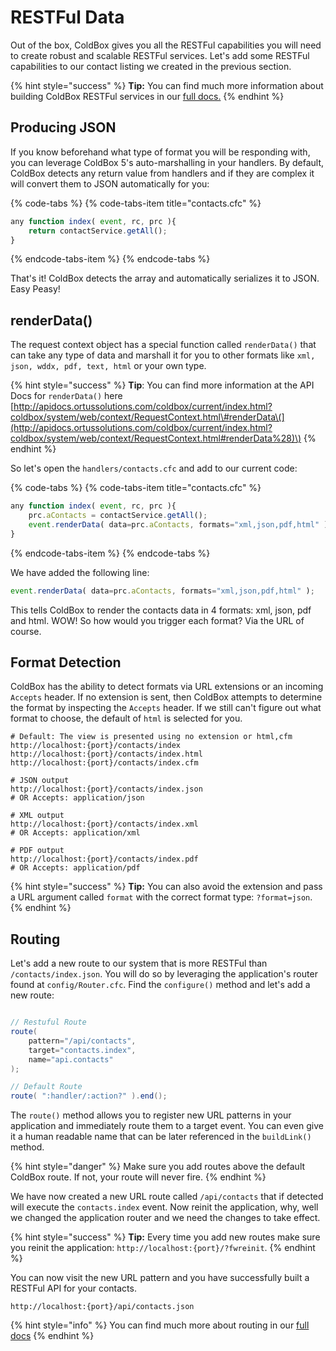 # RESTFul Data

Out of the box, ColdBox gives you all the RESTFul capabilities you will need to create robust and scalable RESTFul services. Let's add some RESTFul capabilities to our contact listing we created in the previous section.

{% hint style="success" %}
**Tip:** You can find much more information about building ColdBox RESTFul services in our [full docs.](../../digging-deeper/recipes/building-rest-apis.md)
{% endhint %}

## Producing JSON

If you know beforehand what type of format you will be responding with, you can leverage ColdBox 5's auto-marshalling in your handlers. By default, ColdBox detects any return value from handlers and if they are complex it will convert them to JSON automatically for you:

{% code-tabs %}
{% code-tabs-item title="contacts.cfc" %}
```javascript
any function index( event, rc, prc ){
    return contactService.getAll();    
}
```
{% endcode-tabs-item %}
{% endcode-tabs %}

That's it! ColdBox detects the array and automatically serializes it to JSON. Easy Peasy!

## renderData\(\)

The request context object has a special function called `renderData()` that can take any type of data and marshall it for you to other formats like `xml, json, wddx, pdf, text, html` or your own type.

{% hint style="success" %}
**Tip**: You can find more information at the API Docs for `renderData()` here [http://apidocs.ortussolutions.com/coldbox/current/index.html?coldbox/system/web/context/RequestContext.html\#renderData\(](http://apidocs.ortussolutions.com/coldbox/current/index.html?coldbox/system/web/context/RequestContext.html#renderData%28)\)
{% endhint %}

So let's open the `handlers/contacts.cfc` and add to our current code:

{% code-tabs %}
{% code-tabs-item title="contacts.cfc" %}
```javascript
any function index( event, rc, prc ){
    prc.aContacts = contactService.getAll();    
    event.renderData( data=prc.aContacts, formats="xml,json,pdf,html" );
}
```
{% endcode-tabs-item %}
{% endcode-tabs %}

We have added the following line:

```javascript
event.renderData( data=prc.aContacts, formats="xml,json,pdf,html" );
```

This tells ColdBox to render the contacts data in 4 formats: xml, json, pdf and html. WOW! So how would you trigger each format? Via the URL of course.

## Format Detection

ColdBox has the ability to detect formats via URL extensions or an incoming `Accepts` header. If no extension is sent, then ColdBox attempts to determine the format by inspecting the `Accepts` header. If we still can't figure out what format to choose, the default of `html` is selected for you.

```text
# Default: The view is presented using no extension or html,cfm
http://localhost:{port}/contacts/index
http://localhost:{port}/contacts/index.html
http://localhost:{port}/contacts/index.cfm

# JSON output
http://localhost:{port}/contacts/index.json
# OR Accepts: application/json

# XML output 
http://localhost:{port}/contacts/index.xml
# OR Accepts: application/xml

# PDF output
http://localhost:{port}/contacts/index.pdf
# OR Accepts: application/pdf
```

{% hint style="success" %}
**Tip:** You can also avoid the extension and pass a URL argument called `format` with the correct format type: `?format=json`.
{% endhint %}

## Routing

Let's add a new route to our system that is more RESTFul than `/contacts/index.json`. You will do so by leveraging the application's router found at `config/Router.cfc`. Find the `configure()` method and let's add a new route:

```java

// Restuful Route
route( 
    pattern="/api/contacts",
    target="contacts.index",
    name="api.contacts"
);

// Default Route
route( ":handler/:action?" ).end();
```

The `route()` method allows you to register new URL patterns in your application and immediately route them to a target event. You can even give it a human readable name that can be later referenced in the `buildLink()` method.

{% hint style="danger" %}
Make sure you add routes above the default ColdBox route. If not, your route will never fire.
{% endhint %}

We have now created a new URL route called `/api/contacts` that if detected will execute the `contacts.index` event. Now reinit the application, why, well we changed the application router and we need the changes to take effect.

{% hint style="success" %}
**Tip:** Every time you add new routes make sure you reinit the application: `http://localhost:{port}/?fwreinit`.
{% endhint %}

You can now visit the new URL pattern and you have successfully built a RESTFul API for your contacts.

```text
http://localhost:{port}/api/contacts.json
```

{% hint style="info" %}
You can find much more about routing in our [full docs](../../the-basics/routing/)
{% endhint %}


